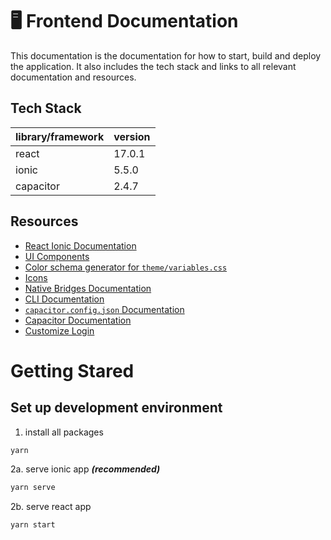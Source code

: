 # 🖥 Frontend Documentation

This documentation is the documentation for how to start, build and deploy the application. It also includes the tech stack and links to all relevant documentation and resources.

## Tech Stack

| library/framework | version |
| ----------------- | ------- |
| react             | 17.0.1  |
| ionic             | 5.5.0   |
| capacitor         | 2.4.7   |

## Resources

- [React Ionic Documentation](https://ionicframework.com/docs/react)
- [UI Components](https://ionicframework.com/docs/components)
- [Color schema generator for `theme/variables.css`](https://ionicframework.com/docs/theming/color-generator)
- [Icons](https://ionicons.com/)
- [Native Bridges Documentation](https://ionicframework.com/docs/native)
- [CLI Documentation](https://ionicframework.com/docs/cli)
- [`capacitor.config.json` Documentation](https://capacitorjs.com/docs/config)
- [Capacitor Documentation](https://capacitorjs.com/docs/basics/configuring-your-app)
- [Customize Login](https://docs.amplify.aws/lib/auth/customui/q/platform/js#customize-text-labels)

# Getting Stared

## Set up development environment

1. install all packages

```bash
yarn
```

2a. serve ionic app _**(recommended)**_

```bash
yarn serve
```

2b. serve react app

```bash
yarn start
```
